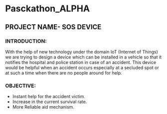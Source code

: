 # Pasckathon_ALPHA

## PROJECT NAME- SOS DEVICE 

### INTRODUCTION:

With the help of new technology under the domain IoT (Internet of Things) we are trying to 
design a device which can be installed in a vehicle so that it notifies the hospital and police station in case of an accident. 
This device would be helpful when an accident occurs especially at a secluded spot or at such a time when there are no people around for help.
 
### OBJECTIVE:
* Instant help for the accident victim.
* Increase in the current survival rate.
* More Reliable aid mechanism.





